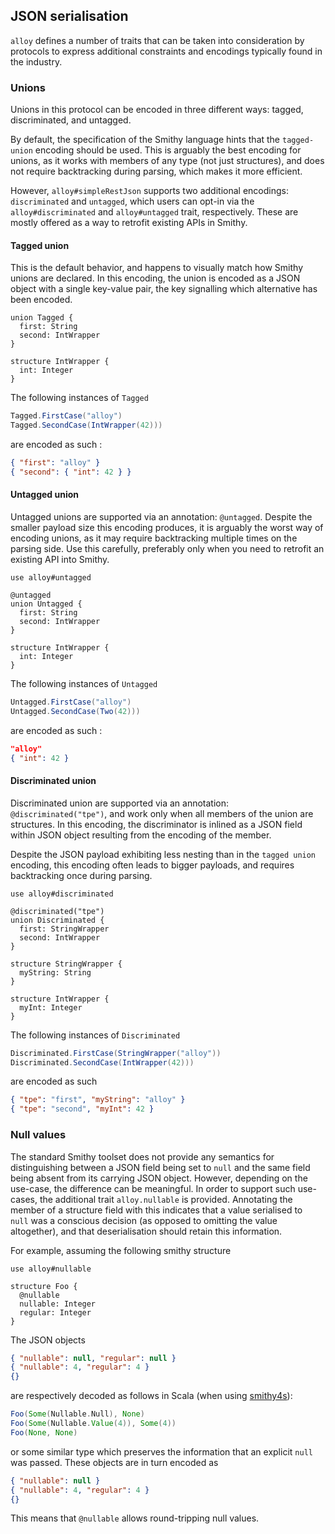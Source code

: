 ## JSON serialisation

`alloy` defines a number of traits that can be taken into consideration by protocols to express additional constraints and encodings typically found in the industry.

### Unions

Unions in this protocol can be encoded in three different ways: tagged, discriminated, and untagged.

By default, the specification of the Smithy language hints that the `tagged-union` encoding should be used. This is arguably the best encoding for unions, as it works with members of any type (not just structures), and does not require backtracking during parsing, which makes it more efficient.

However, `alloy#simpleRestJson` supports two additional encodings: `discriminated` and `untagged`, which users can opt-in via the `alloy#discriminated` and `alloy#untagged` trait, respectively. These are mostly offered as a way to retrofit existing APIs in Smithy.


#### Tagged union

This is the default behavior, and happens to visually match how Smithy unions are declared. In this encoding, the union is encoded as a JSON object with a single key-value pair, the key signalling which alternative has been encoded.

```smithy
union Tagged {
  first: String
  second: IntWrapper
}

structure IntWrapper {
  int: Integer
}
```

The following instances of `Tagged`

```scala
Tagged.FirstCase("alloy")
Tagged.SecondCase(IntWrapper(42)))
```

are encoded as such :

```json
{ "first": "alloy" }
{ "second": { "int": 42 } }
```

#### Untagged union

Untagged unions are supported via an annotation: `@untagged`. Despite the smaller payload size this encoding produces, it is arguably the worst way of encoding unions, as it may require backtracking multiple times on the parsing side. Use this carefully, preferably only when you need to retrofit an existing API into Smithy.

```smithy
use alloy#untagged

@untagged
union Untagged {
  first: String
  second: IntWrapper
}

structure IntWrapper {
  int: Integer
}
```

The following instances of `Untagged`

```scala
Untagged.FirstCase("alloy")
Untagged.SecondCase(Two(42)))
```

are encoded as such :

```json
"alloy"
{ "int": 42 }
```

#### Discriminated union

Discriminated union are supported via an annotation: `@discriminated("tpe")`, and work only when all members of the union are structures.
In this encoding, the discriminator is inlined as a JSON field within JSON object resulting from the encoding of the member.

Despite the JSON payload exhibiting less nesting than in the `tagged union` encoding, this encoding often leads to bigger payloads, and requires backtracking once during parsing.

```smithy
use alloy#discriminated

@discriminated("tpe")
union Discriminated {
  first: StringWrapper
  second: IntWrapper
}

structure StringWrapper {
  myString: String
}

structure IntWrapper {
  myInt: Integer
}
```

The following instances of `Discriminated`

```scala
Discriminated.FirstCase(StringWrapper("alloy"))
Discriminated.SecondCase(IntWrapper(42)))
```

are encoded as such

```json
{ "tpe": "first", "myString": "alloy" }
{ "tpe": "second", "myInt": 42 }
```

### Null values

The standard Smithy toolset does not provide any semantics for distinguishing between a JSON field being set to `null` and the same field being absent from its carrying JSON object. However, depending on the use-case, the difference can be meaningful. In order to support such use-cases, the additional trait `alloy.nullable` is provided. Annotating the member of a structure field with this indicates that a value serialised to `null` was a conscious decision (as opposed to omitting the value altogether), and that deserialisation should retain this information.

For example, assuming the following smithy structure

```smithy
use alloy#nullable

structure Foo {
  @nullable
  nullable: Integer
  regular: Integer
}
```

The JSON objects

```json
{ "nullable": null, "regular": null }
{ "nullable": 4, "regular": 4 }
{}
```

are respectively decoded as follows in Scala (when using [smithy4s](https://disneystreaming.github.io/smithy4s/)):  

```scala
Foo(Some(Nullable.Null), None)
Foo(Some(Nullable.Value(4)), Some(4))
Foo(None, None)
```

or some similar type which preserves the information that an explicit `null` was passed. These objects are in turn encoded as

```json
{ "nullable": null }
{ "nullable": 4, "regular": 4 }
{}
```

This means that `@nullable` allows round-tripping null values.
